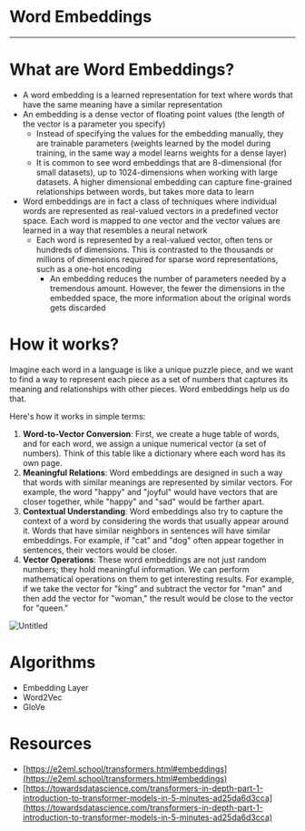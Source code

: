 # Word Embeddings

---

# What are Word Embeddings?

- A word embedding is a learned representation for text where words that have the same meaning have a similar representation
- An embedding is a dense vector of floating point values (the length of the vector is a parameter you specify)
    - Instead of specifying the values for the embedding manually, they are trainable parameters (weights learned by the model during training, in the same way a model learns weights for a dense layer)
    - It is common to see word embeddings that are 8-dimensional (for small datasets), up to 1024-dimensions when working with large datasets. A higher dimensional embedding can capture fine-grained relationships between words, but takes more data to learn
- Word embeddings are in fact a class of techniques where individual words are represented as real-valued vectors in a predefined vector space. Each word is mapped to one vector and the vector values are learned in a way that resembles a neural network
    - Each word is represented by a real-valued vector, often tens or hundreds of dimensions. This is contrasted to the thousands or millions of dimensions required for sparse word representations, such as a one-hot encoding
        - An embedding reduces the number of parameters needed by a tremendous amount. However, the fewer the dimensions in the embedded space, the more information about the original words gets discarded

# How it works?

Imagine each word in a language is like a unique puzzle piece, and we want to find a way to represent each piece as a set of numbers that captures its meaning and relationships with other pieces. Word embeddings help us do that.

Here's how it works in simple terms:

1. **Word-to-Vector Conversion**: First, we create a huge table of words, and for each word, we assign a unique numerical vector (a set of numbers). Think of this table like a dictionary where each word has its own page.
2. **Meaningful Relations**: Word embeddings are designed in such a way that words with similar meanings are represented by similar vectors. For example, the word "happy" and "joyful" would have vectors that are closer together, while "happy" and "sad" would be farther apart.
3. **Contextual Understanding**: Word embeddings also try to capture the context of a word by considering the words that usually appear around it. Words that have similar neighbors in sentences will have similar embeddings. For example, if "cat" and "dog" often appear together in sentences, their vectors would be closer.
4. **Vector Operations**: These word embeddings are not just random numbers; they hold meaningful information. We can perform mathematical operations on them to get interesting results. For example, if we take the vector for "king" and subtract the vector for "man" and then add the vector for "woman," the result would be close to the vector for "queen."

![Untitled](Word%20Embeddings%20158db28cfe0e462cb2338e122da08a9e/Untitled.png)

# Algorithms

- Embedding Layer
- Word2Vec
- GloVe

# Resources

- [https://e2eml.school/transformers.html#embeddings](https://e2eml.school/transformers.html#embeddings)
- [https://towardsdatascience.com/transformers-in-depth-part-1-introduction-to-transformer-models-in-5-minutes-ad25da6d3cca](https://towardsdatascience.com/transformers-in-depth-part-1-introduction-to-transformer-models-in-5-minutes-ad25da6d3cca)